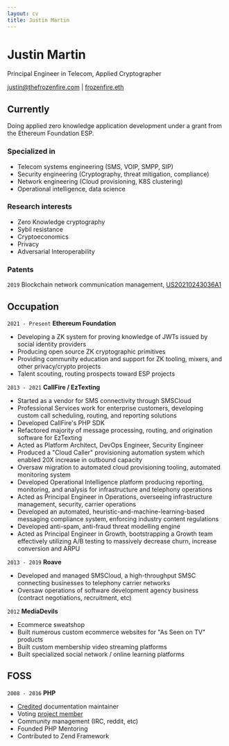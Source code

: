 ```yaml
---
layout: cv
title: Justin Martin
---
```

# Justin Martin
Principal Engineer in Telecom, Applied Cryptographer

<div id="webaddress">
<a href="mail:justin@thefrozenfire.com">justin@thefrozenfire.com</a> | <a href="https://etherscan.io/address/frozenfire.eth">frozenfire.eth</a>
</div>


## Currently

Doing applied zero knowledge application development under a grant from the Ethereum Foundation ESP.

### Specialized in

* Telecom systems engineering (SMS, VOIP, SMPP, SIP)
* Security engineering (Cryptography, threat mitigation, compliance)
* Network engineering (Cloud provisioning, K8S clustering)
* Operational intelligence, data science


### Research interests

* Zero Knowledge cryptography
* Sybil resistance
* Cryptoeconomics
* Privacy
* Adversarial Interoperability


### Patents

`2019`
Blockchain network communication management, [US20210243036A1](https://patents.google.com/patent/US20210243036A1/en)


## Occupation

`2021 - Present`
__Ethereum Foundation__

- Developing a ZK system for proving knowledge of JWTs issued by social identity providers
- Producing open source ZK cryptographic primitives
- Providing community education and support for ZK tooling, mixers, and other privacy/crypto projects
- Talent scouting, routing prospects toward ESP projects

`2013 - 2021`
__CallFire / EzTexting__

- Started as a vendor for SMS connectivity through SMSCloud
- Professional Services work for enterprise customers, developing custom call scheduling, routing, and reporting solutions
- Developed CallFire's PHP SDK
- Refactored majority of message processing, routing, and origination software for EzTexting
- Acted as Platform Architect, DevOps Engineer, Security Engineer
- Produced a "Cloud Caller" provisioning automation system which enabled 20X increase in outbound capacity
- Oversaw migration to automated cloud provisioning tooling, automated monitoring system
- Developed Operational Intelligence platform producing reporting, monitoring, and analysis for infrastructure and telephony operations
- Acted as Principal Engineer in Operations, overseeing infrastructure management, security, carrier operations
- Developed an automated, heuristic-and-machine-learning-based messaging compliance system, enforcing industry content regulations
- Developed anti-spam, anti-fraud threat modelling engine
- Acted as Principal Engineer in Growth, bootstrapping a Growth team effectively utilizing A/B testing to massively decrease churn, increase conversion and ARPU

`2013 - 2019`
__Roave__

- Developed and managed SMSCloud, a high-throughput SMSC connecting businesses to telephony carrier networks
- Oversaw operations of software development agency business (contract negotiations, recruitment, etc)

`2012`
__MediaDevils__

- Ecommerce sweatshop
- Built numerous custom ecommerce websites for "As Seen on TV" products
- Built custom membership video streaming platforms
- Built specialized social network / online learning platforms

## FOSS

`2008 - 2016`
__PHP__

- [Credited](https://www.php.net/manual/en/preface.php#contributors) documentation maintainer
- Voting [project member](https://people.php.net/frozenfire)
- Community management (IRC, reddit, etc)
- Founded PHP Mentoring
- Contributed to Zend Framework

<!-- ### Footer

.Last updated: Jan 2022 -->


